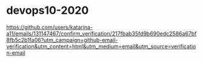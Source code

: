 # devops10-2020

https://github.com/users/katarina-a11/emails/131147467/confirm_verification/217fbab35fd9b690edc2586a67bf8fb5c2b1fa06?utm_campaign=github-email-verification&utm_content=html&utm_medium=email&utm_source=verification-email
